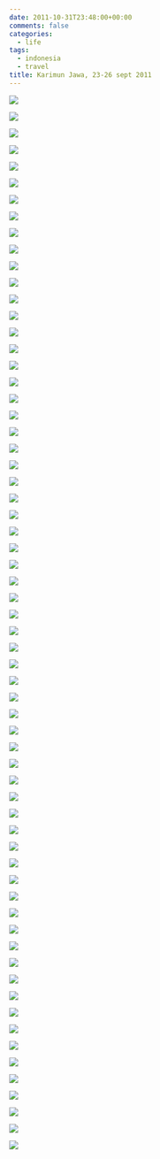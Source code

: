 ```yaml
---
date: 2011-10-31T23:48:00+00:00
comments: false
categories:
  - life
tags:
  - indonesia
  - travel
title: Karimun Jawa, 23-26 sept 2011
---
```

![](_media/DSC_7810.jpg)

![](_media/DSC_7877.jpg)

![](_media/DSC_7902.jpg)

![](_media/DSC_7905.jpg)

![](_media/DSC_7915.jpg)

![](_media/DSC_7919.jpg)

![](_media/DSC_7929.jpg)

![](_media/DSC_7943.jpg)

![](_media/DSC_7987.jpg)

![](_media/DSC_7998.jpg)

![](_media/DSC_8013.jpg)

![](_media/DSC_8023.jpg)

![](_media/DSC_8024.jpg)

![](_media/DSC_8033.jpg)

![](_media/DSC_8094.jpg)

![](_media/DSC_8096.jpg)

![](_media/DSC_8104.jpg)

![](_media/DSC_8108.jpg)

![](_media/DSC_8113.jpg)

![](_media/DSC_8134.jpg)

![](_media/DSC_8136.jpg)

![](_media/DSC_8144.jpg)

![](_media/DSC_8156.jpg)

![](_media/DSC_8169.jpg)

![](_media/DSC_8173.jpg)

![](_media/DSC_8189.jpg)

![](_media/DSC_8232.jpg)

![](_media/DSC_8237.jpg)

![](_media/DSC_8241.jpg)

![](_media/DSC_8262.jpg)

![](_media/DSC_8267.jpg)

![](_media/DSC_8276.jpg)

![](_media/DSC_8288.jpg)

![](_media/DSC_8296.jpg)

![](_media/DSC_8301.jpg)

![](_media/DSC_8308.jpg)

![](_media/DSC_8310.jpg)

![](_media/DSC_8318.jpg)

![](_media/DSC_8332.jpg)

![](_media/DSC_8333.jpg)

![](_media/DSC_8396.jpg)

![](_media/DSC_8407.jpg)

![](_media/DSC_8431.jpg)

![](_media/DSC_8450.jpg)

![](_media/DSC_8459.jpg)

![](_media/DSC_8475.jpg)

![](_media/DSC_8482.jpg)

![](_media/DSC_8492.jpg)

![](_media/DSC_8524.jpg)

![](_media/DSC_8531.jpg)

![](_media/DSC_8535.jpg)

![](_media/DSC_8540.jpg)

![](_media/DSC_8557.jpg)

![](_media/DSC_8572.jpg)

![](_media/DSC_8595.jpg)

![](_media/DSC_8656.jpg)

![](_media/DSC_8667.jpg)

![](_media/DSC_8677.jpg)

![](_media/DSC_8700.jpg)

![](_media/DSC_8706.jpg)

![](_media/DSC_8713.jpg)

![](_media/DSC_8734.jpg)

![](_media/DSC_8744.jpg)

![](_media/DSC_8819.jpg)